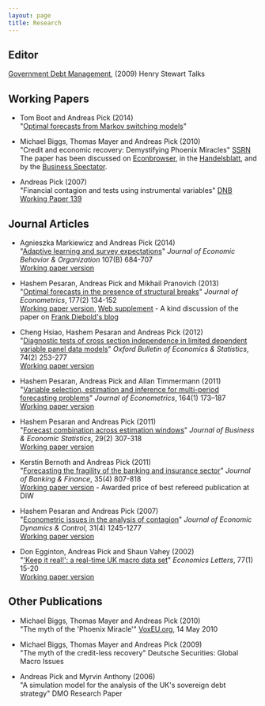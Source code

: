 ```yaml
---
layout: page
title: Research
---
```


Editor
------
[Government Debt Management](http://www.hstalks.com/main/browse_talks.php?father_id=342&c=250), (2009) Henry Stewart Talks

Working Papers
--------------

<a name="MarkovSwitching"></a>

* Tom Boot and Andreas Pick (2014)  
"[Optimal forecasts from Markov switching models](/papers/Boot_Pick_31Oct2014.pdf)"

* Michael Biggs, Thomas Mayer and Andreas Pick (2010)   
"Credit and economic recovery: Demystifying Phoenix Miracles" [SSRN](http://ssrn.com/abstract=1595980)   
The paper has been discussed on [Econbrowser](http://www.econbrowser.com/archives/2009/09/credit_stock_gr_1.html), in the [Handelsblatt](http://www.handelsblatt.com/politik/nachrichten/was-hinter-dem-kreditlosen-aufschwung-steckt;2471679), and by the [Business Spectator](http://www.businessspectator.com.au/bs.nsf/Article/economy-employment-debt-recession-America-pd20101018-AC9EN?OpenDocument&src=rot).

* Andreas Pick (2007)   
"Financial contagion and tests using instrumental variables" [DNB Working Paper 139](http://www.dnb.nl/binaries/Working%20Paper%20139-2007_tcm46-156155.pdf)


Journal Articles
----------------

* Agnieszka Markiewicz and Andreas Pick (2014)  
"[Adaptive learning and survey expectations](http://dx.doi.org/10.1016/j.jebo.2014.04.005)" *Journal of Economic Behavior & Organization* 107(B) 684-707  
[Working paper version](/papers/MP_27Mar2014.pdf)

<a name="OptimalWeights"></a>

* Hashem Pesaran, Andreas Pick and Mikhail Pranovich (2013)  
"[Optimal forecasts in the presence of structural breaks](http://dx.doi.org/10.1016/j.jeconom.2013.04.002)" *Journal of Econometrics*, 177(2) 134-152  
[Working paper version](/papers/PPP%20final.pdf), [Web supplement](/papers/PPP%20web%20supplement%20final.pdf) - A kind discussion of the paper on [Frank Diebold's blog](http://fxdiebold.blogspot.nl/2013/08/exponential-smoothing-again-structural.html)

* Cheng Hsiao, Hashem Pesaran and Andreas Pick (2012)  
"[Diagnostic tests of cross section independence in limited dependent variable panel data models](http://dx.doi.org/10.1111/j.1468-0084.2011.00646.x)" *Oxford Bulletin of Economics & Statistics*, 74(2) 253-277  
[Working paper version](/papers/PesaranPickTimmermannOct2010.pdf)

* Hashem Pesaran, Andreas Pick and Allan Timmermann (2011)  
"[Variable selection, estimation and inference for multi-period forecasting problems](http://dx.doi.org/10.1016/j.jeconom.2011.02.018)" *Journal of Econometrics*, 164(1) 173–187  
[Working paper version](/papers/PesaranPickAveW4Mar2010.pdf)

* Hashem Pesaran and Andreas Pick (2011)  
"[Forecast combination across estimation windows](http://dx.doi.org/10.1198/jbes.2010.09018)" *Journal of Business & Economic Statistics*, 29(2) 307-318  
[Working paper version](/papers/PesaranPickAveW4Mar2010.pdf)

* Kerstin Bernoth and Andreas Pick (2011)  
"[Forecasting the fragility of the banking and insurance sector](http://dx.doi.org/10.1016/j.jbankfin.2010.10.024)" *Journal of Banking & Finance*, 35(4) 807-818  
[Working paper version](/papers/BernothPick_Oct2010.pdf) - Awarded price of best refereed publication at DIW

* Hashem Pesaran and Andreas Pick (2007)  
"[Econometric issues in the analysis of contagion](http://dx.doi.org/10.1016/j.jedc.2006.03.008)" *Journal of Economic Dynamics & Control*, 31(4) 1245-1277  
[Working paper version](/papers/PesaranPickContagion.pdf) 

* Don Egginton, Andreas Pick and Shaun Vahey (2002)  
"['Keep it real!': a real-time UK macro data set](http://dx.doi.org/10.1016/S0165-1765(02)00094-0)" *Economics Letters*, 77(1) 15-20  
[Working paper version](/papers/epv.pdf)

Other Publications
------------------

* Michael Biggs, Thomas Mayer and Andreas Pick (2010)  
"The myth of the 'Phoenix Miracle'" [VoxEU.org](http://www.voxeu.org/index.php?q=node/5038), 14 May 2010

* Michael Biggs, Thomas Mayer and Andreas Pick (2009)  
"The myth of the credit-less recovery" Deutsche Securities: Global Macro Issues

* Andreas Pick and Myrvin Anthony (2006)  
"A simulation model for the analysis of the UK's sovereign debt strategy" DMO Research Paper 
